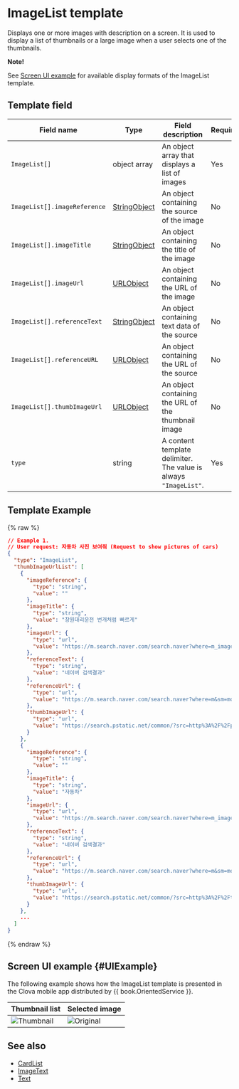 # ImageList template
Displays one or more images with description on a screen. It is used to display a list of thumbnails or a large image when a user selects one of the thumbnails.

<div class="note">
<p><strong>Note!</strong></p>
<p>See <a href="#UIExample">Screen UI example</a> for available display formats of the ImageList template.</p>
</div>

## Template field

| Field name       | Type    | Field description                     | Required |
|---------------|---------|-----------------------------|---------|
| `ImageList[]`                | object array | An object array that displays a list of images                        | Yes |
| `ImageList[].imageReference` | [StringObject](/CIC/References/ContentTemplates/Shared_Objects.md#StringObject) | An object containing the source of the image      | No |
| `ImageList[].imageTitle`     | [StringObject](/CIC/References/ContentTemplates/Shared_Objects.md#StringObject) | An object containing the title of the image           | No |
| `ImageList[].imageUrl`       | [URLObject](/CIC/References/ContentTemplates/Shared_Objects.md#URLObject)       | An object containing the URL of the image      | No |
| `ImageList[].referenceText`  | [StringObject](/CIC/References/ContentTemplates/Shared_Objects.md#StringObject) | An object containing text data of the source      | No |
| `ImageList[].referenceURL`   | [URLObject](/CIC/References/ContentTemplates/Shared_Objects.md#URLObject)       | An object containing the URL of the source        | No |
| `ImageList[].thumbImageUrl`  | [URLObject](/CIC/References/ContentTemplates/Shared_Objects.md#URLObject)       | An object containing the URL of the thumbnail image | No |
| `type`                       | string       | A content template delimiter. The value is always `"ImageList"`.        | Yes |

## Template Example

{% raw %}
```json
// Example 1.
// User request: 자동차 사진 보여줘 (Request to show pictures of cars)
{
  "type": "ImageList",
  "thumbImageUrlList": [
    {
      "imageReference": {
        "type": "string",
        "value": ""
      },
      "imageTitle": {
        "type": "string",
        "value": "창원대리운전 번개처럼 빠르게"
      },
      "imageUrl": {
        "type": "url",
        "value": "https://m.search.naver.com/search.naver?where=m_image&mode=default&query=%EC%9E%90%EB%8F%99%EC%B0%A8%20%EC%9D%B4%EB%AF%B8%EC%A7%80#imgId=post7533909_3"
      },
      "referenceText": {
        "type": "string",
        "value": "네이버 검색결과"
      },
      "referenceUrl": {
        "type": "url",
        "value": "https://m.search.naver.com/search.naver?where=m&sm=mob_lic&query=%ec%9e%90%eb%8f%99%ec%b0%a8+%ec%82%ac%ec%a7%84+%eb%b3%b4%ec%97%ac%ec%a4%98"
      },
      "thumbImageUrl": {
        "type": "url",
        "value": "https://search.pstatic.net/common/?src=http%3A%2F%2Fpost.phinf.naver.net%2FMjAxNzA1MDZfMTg4%2FMDAxNDk0MDYyNDAwMDY3.C6LJCKXrha2u8dIqOOX0RhQNGrVVfkp3WbLO8U-xzRwg.IEYdykQp6xguEy4bnQ83JhDy1QZOtO4n1Lx5MBwivFwg.JPEG%2FIz2FmvAaRVzSf2Z-sNWzYQVU5z6Q.jpg&type=b360"
      }
    },
    {
      "imageReference": {
        "type": "string",
        "value": ""
      },
      "imageTitle": {
        "type": "string",
        "value": "자동차"
      },
      "imageUrl": {
        "type": "url",
        "value": "https://m.search.naver.com/search.naver?where=m_image&mode=default&query=%EC%9E%90%EB%8F%99%EC%B0%A8%20%EC%9D%B4%EB%AF%B8%EC%A7%80#imgId=gallery2004021016070294818_1"
      },
      "referenceText": {
        "type": "string",
        "value": "네이버 검색결과"
      },
      "referenceUrl": {
        "type": "url",
        "value": "https://m.search.naver.com/search.naver?where=m&sm=mob_lic&query=%ec%9e%90%eb%8f%99%ec%b0%a8+%ec%82%ac%ec%a7%84+%eb%b3%b4%ec%97%ac%ec%a4%98"
      },
      "thumbImageUrl": {
        "type": "url",
        "value": "https://search.pstatic.net/common/?src=http%3A%2F%2Fthumb.photo.naver.net%2Fdata15%2Fgallery%2F2004-02%2F10%2F07%2F18m2948m0.jpg&type=b360"
      }
    },
    ...
  ]
}

```
{% endraw %}

## Screen UI example {#UIExample}
The following example shows how the ImageList template is presented in the Clova mobile app distributed by {{ book.OrientedService }}.

| Thumbnail list | Selected image |
|-------|-------|
| ![Thumbnail](/CIC/Resources/Images/Content_Template-Thumbnail_List.png) | ![Original](/CIC/Resources/Images/Content_Template-Original_Image.png) |

## See also
* [CardList](/CIC/References/ContentTemplates/ImageList.md)
* [ImageText](/CIC/References/ContentTemplates/ImageText.md)
* [Text](/CIC/References/ContentTemplates/Text.md)
